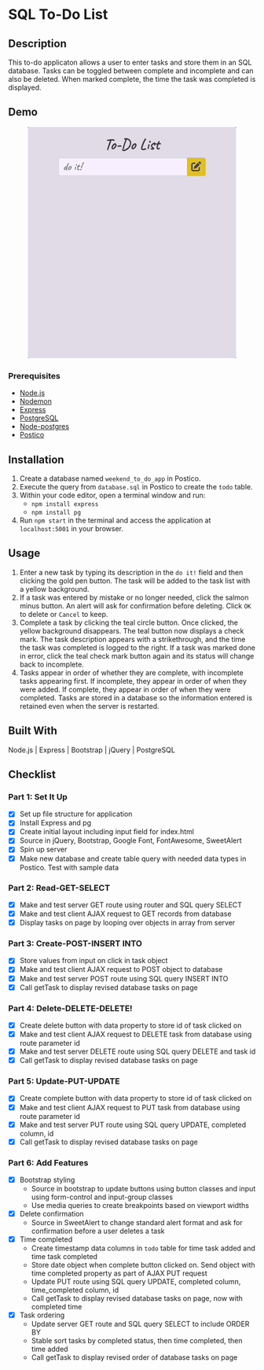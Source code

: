 # SQL To-Do List

## Description

This to-do applicaton allows a user to enter tasks and store them in an SQL database. Tasks can be toggled between complete and incomplete and can also be deleted. When marked complete, the time the task was completed is displayed. 

## Demo

<p align ="center">
    <img src="todolist.gif" />   
</p>

### Prerequisites

- [Node.js](https://nodejs.org/en/)
- [Nodemon](https://www.npmjs.com/package/nodemon)
- [Express](http://expressjs.com/)
- [PostgreSQL](https://www.postgresql.org/)
- [Node-postgres](https://node-postgres.com/)
- [Postico](https://eggerapps.at/postico/)

## Installation

1. Create a database named `weekend_to_do_app` in Postico.
2. Execute the query from `database.sql` in Postico to create the `todo` table. 
3. Within your code editor, open a terminal window and run:
    - `npm install express`
    - `npm install pg`
4. Run `npm start` in the terminal and access the application at `localhost:5001` in your browser.

## Usage

1. Enter a new task by typing its description in the `do it!` field and then clicking the gold pen button. The task will be added to the task list with a yellow background. 
2. If a task was entered by mistake or no longer needed, click the salmon minus button. An alert will ask for confirmation before deleting. Click `OK` to delete or `Cancel` to keep.
3. Complete a task by clicking the teal circle button. Once clicked, the yellow background disappears. The teal button now displays a check mark. The task description appears with a strikethrough, and the time the task was completed is logged to the right. If a task was marked done in error, click the teal check mark button again and its status will change back to incomplete.
4. Tasks appear in order of whether they are complete, with incomplete tasks appearing first. If incomplete, they appear in order of when they were added. If complete, they appear in order of when they were completed. Tasks are stored in a database so the information entered is retained even when the server is restarted.

## Built With

Node.js | Express | Bootstrap | jQuery | PostgreSQL

## Checklist

### Part 1: Set It Up
- [X] Set up file structure for application
- [X] Install Express and pg
- [X] Create initial layout including input field for index.html 
- [X] Source in jQuery, Bootstrap, Google Font, FontAwesome, SweetAlert
- [X] Spin up server
- [X] Make new database and create table query with needed data types in Postico. Test with sample data

### Part 2: Read-GET-SELECT
- [X] Make and test server GET route using router and SQL query SELECT
- [X] Make and test client AJAX request to GET records from database
- [X] Display tasks on page by looping over objects in array from server

### Part 3: Create-POST-INSERT INTO
- [X] Store values from input on click in task object
- [X] Make and test client AJAX request to POST object to database
- [X] Make and test server POST route using SQL query INSERT INTO
- [X] Call getTask to display revised database tasks on page

### Part 4: Delete-DELETE-DELETE!
- [X] Create delete button with data property to store id of task clicked on
- [X] Make and test client AJAX request to DELETE task from database using route parameter id
- [X] Make and test server DELETE route using SQL query DELETE and task id 
- [X] Call getTask to display revised database tasks on page

### Part 5: Update-PUT-UPDATE
- [X] Create complete button with data property to store id of task clicked on
- [X] Make and test client AJAX request to PUT task from database using route parameter id
- [X] Make and test server PUT route using SQL query UPDATE, completed column, id
- [X] Call getTask to display revised database tasks on page

### Part 6: Add Features
- [X] Bootstrap styling
    - Source in bootstrap to update buttons using button classes and input using form-control and input-group classes
    - Use media queries to create breakpoints based on viewport widths
- [X] Delete confirmation
    - Source in SweetAlert to change standard alert format and ask for confirmation before a user deletes a task
- [X] Time completed
    - Create timestamp data columns in `todo` table for time task added and time task completed
    - Store date object when complete button clicked on. Send object with time completed property as part of AJAX PUT request
    - Update PUT route using SQL query UPDATE, completed column, time_completed column, id
    - Call getTask to display revised database tasks on page, now with completed time
- [X] Task ordering
    - Update server GET route and SQL query SELECT to include ORDER BY
    - Stable sort tasks by completed status, then time completed, then time added
    - Call getTask to display revised order of database tasks on page
